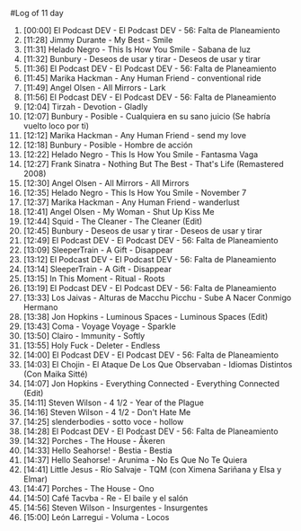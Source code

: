 #Log of 11 day

1. [00:00] El Podcast DEV - El Podcast DEV - 56: Falta de Planeamiento
1. [11:28] Jimmy Durante - My Best - Smile
1. [11:31] Helado Negro - This Is How You Smile - Sabana de luz
1. [11:32] Bunbury - Deseos de usar y tirar - Deseos de usar y tirar
1. [11:36] El Podcast DEV - El Podcast DEV - 56: Falta de Planeamiento
1. [11:45] Marika Hackman - Any Human Friend - conventional ride
1. [11:49] Angel Olsen - All Mirrors - Lark
1. [11:56] El Podcast DEV - El Podcast DEV - 56: Falta de Planeamiento
1. [12:04] Tirzah - Devotion - Gladly
1. [12:07] Bunbury - Posible - Cualquiera en su sano juicio (Se habría vuelto loco por ti)
1. [12:12] Marika Hackman - Any Human Friend - send my love
1. [12:18] Bunbury - Posible - Hombre de acción
1. [12:22] Helado Negro - This Is How You Smile - Fantasma Vaga
1. [12:27] Frank Sinatra - Nothing But The Best - That's Life (Remastered 2008)
1. [12:30] Angel Olsen - All Mirrors - All Mirrors
1. [12:35] Helado Negro - This Is How You Smile - November 7
1. [12:37] Marika Hackman - Any Human Friend - wanderlust
1. [12:41] Angel Olsen - My Woman - Shut Up Kiss Me
1. [12:44] Squid - The Cleaner - The Cleaner (Edit)
1. [12:45] Bunbury - Deseos de usar y tirar - Deseos de usar y tirar
1. [12:49] El Podcast DEV - El Podcast DEV - 56: Falta de Planeamiento
1. [13:09] SleeperTrain - A Gift - Disappear
1. [13:12] El Podcast DEV - El Podcast DEV - 56: Falta de Planeamiento
1. [13:14] SleeperTrain - A Gift - Disappear
1. [13:15] In This Moment - Ritual - Roots
1. [13:19] El Podcast DEV - El Podcast DEV - 56: Falta de Planeamiento
1. [13:33] Los Jaivas - Alturas de Macchu Picchu - Sube A Nacer Conmigo Hermano
1. [13:38] Jon Hopkins - Luminous Spaces - Luminous Spaces (Edit)
1. [13:43] Coma - Voyage Voyage - Sparkle
1. [13:50] Clairo - Immunity - Softly
1. [13:55] Holy Fuck - Deleter - Endless
1. [14:00] El Podcast DEV - El Podcast DEV - 56: Falta de Planeamiento
1. [14:03] El Chojin - El Ataque De Los Que Observaban - Idiomas Distintos (Con Maika Sitté)
1. [14:07] Jon Hopkins - Everything Connected - Everything Connected (Edit)
1. [14:11] Steven Wilson - 4 1/2 - Year of the Plague
1. [14:16] Steven Wilson - 4 1/2 - Don't Hate Me
1. [14:25] slenderbodies - sotto voce - hollow
1. [14:28] El Podcast DEV - El Podcast DEV - 56: Falta de Planeamiento
1. [14:32] Porches - The House - Åkeren
1. [14:33] Hello Seahorse! - Bestia - Bestia
1. [14:37] Hello Seahorse! - Arunima - No Es Que No Te Quiera
1. [14:41] Little Jesus - Río Salvaje - TQM (con Ximena Sariñana y Elsa y Elmar)
1. [14:47] Porches - The House - Ono
1. [14:50] Café Tacvba - Re - El baile y el salón
1. [14:56] Steven Wilson - Insurgentes - Insurgentes
1. [15:00] León Larregui - Voluma - Locos
